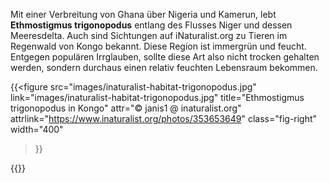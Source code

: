 Mit einer Verbreitung von Ghana über Nigeria und Kamerun, lebt **Ethmostigmus trigonopodus** entlang des Flusses Niger und dessen Meeresdelta. Auch sind Sichtungen auf iNaturalist.org zu Tieren im Regenwald von Kongo bekannt. Diese Region ist immergrün und feucht. Entgegen populären Irrglauben, sollte diese Art also nicht trocken gehalten werden, sondern durchaus einen relativ feuchten Lebensraum bekommen.

{{<figure 
    src="images/inaturalist-habitat-trigonopodus.jpg"
    link="images/inaturalist-habitat-trigonopodus.jpg"
    title="Ethmostigmus trigonopodus in Kongo"
    attr="&copy; janis1 @ inaturalist.org"
    attrlink="https://www.inaturalist.org/photos/353653649"
    class="fig-right"
    width="400"
>}}

{{<clearfix>}}